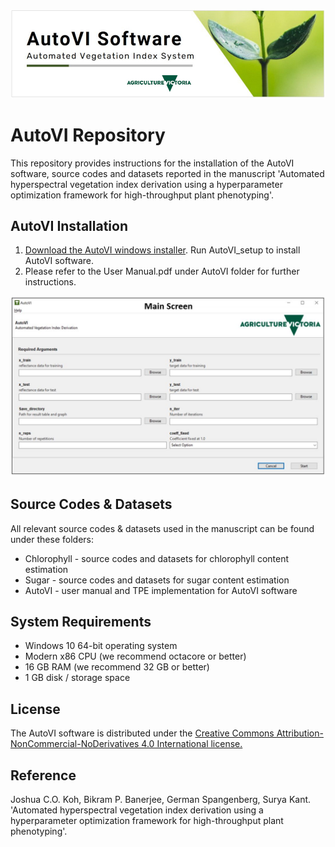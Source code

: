 ![Alt text](Splash.jpg)

# AutoVI Repository
This repository provides instructions for the installation of the AutoVI software, source codes and datasets reported in the manuscript 'Automated 
hyperspectral vegetation index derivation using a hyperparameter optimization framework for high-throughput plant phenotyping'.

## AutoVI Installation
1. [Download the AutoVI windows installer](https://forms.gle/KBV86bXdwCE6wHpg9). Run AutoVI_setup to install AutoVI software. 
2. Please refer to the User Manual.pdf under AutoVI folder for further instructions. 

![Alt text](Main_screen.JPG)

## Source Codes & Datasets
All relevant source codes & datasets used in the manuscript can be found under these folders: 
* Chlorophyll - source codes and datasets for chlorophyll content estimation
* Sugar - source codes and datasets for sugar content estimation
* AutoVI - user manual and TPE implementation for AutoVI software

## System Requirements
* Windows 10 64-bit operating system 
* Modern x86 CPU (we recommend octacore or better)
* 16 GB RAM (we recommend 32 GB or better)
* 1 GB disk / storage space

## License
The AutoVI software is distributed under the [Creative Commons Attribution-NonCommercial-NoDerivatives 4.0 International
license.](https://creativecommons.org/licenses/by-nc-nd/4.0/)  

## Reference
Joshua C.O. Koh, Bikram P. Banerjee, German Spangenberg, Surya Kant. 'Automated hyperspectral vegetation index derivation
 using a hyperparameter optimization framework for high-throughput plant phenotyping'.
   

 
